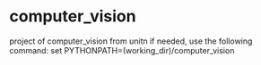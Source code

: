 # computer_vision
project of computer_vision from unitn
 if needed, use the following command: set PYTHONPATH=(working_dir)/computer_vision   